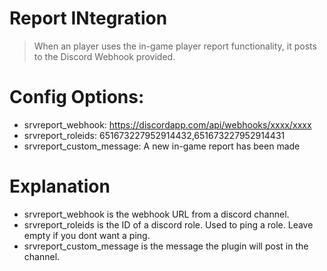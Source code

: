 # Report INtegration

> When an player uses the in-game player report functionality, it posts to the Discord Webhook provided.

# Config Options:

- srvreport_webhook: https://discordapp.com/api/webhooks/xxxx/xxxx
- srvreport_roleids: 651673227952914432,651673227952914431
- srvreport_custom_message: A new in-game report has been made

# Explanation
- srvreport_webhook is the webhook URL from a discord channel.
- srvreport_roleids is the ID of a discord role. Used to ping a role. Leave empty if you dont want a ping.
- srvreport_custom_message is the message the plugin will post in the channel. 
